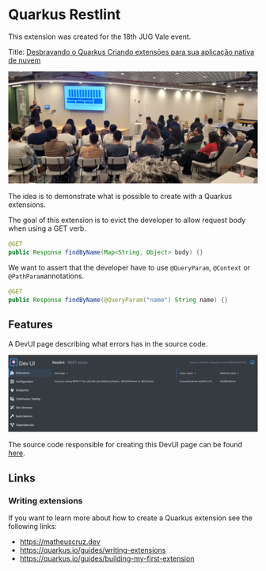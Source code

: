 # Quarkus Restlint

This extension was created for the 18th JUG Vale event. 

Title: [Desbravando o Quarkus Criando extensōes para sua aplicação nativa de nuvem](https://docs.google.com/presentation/d/1ntc2m3EO6DRYGSkz6vOETGDPLXo2FWGi/edit#slide=id.p4)

![img.png](jug-vale.png)

The idea is to demonstrate what is possible to create with a Quarkus extensions.

The goal of this extension is to evict the developer to allow request body when using a GET verb.

```java
@GET
public Response findByName(Map<String, Object> body) {}
```

We want to assert that the developer have to use `@QueryParam`, `@Context` or `@PathParam`annotations.

```java
@GET
public Response findByName(@QueryParam("name") String name) {}
```

## Features

A DevUI page describing what errors has in the source code.

![img.png](dev-ui.png)

The source code responsible for creating this DevUI page can be found [here](./deployment/src/main/java/io/quarkiverse/restlint/deployment/RestlintProcessor.java).

## Links

### Writing extensions

If you want to learn more about how to create a Quarkus extension see the following links:

- https://matheuscruz.dev
- https://quarkus.io/guides/writing-extensions
- https://quarkus.io/guides/building-my-first-extension

